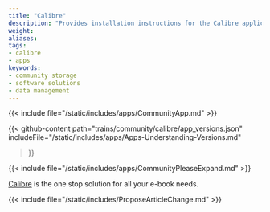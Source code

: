 ```yaml
---
title: "Calibre"
description: "Provides installation instructions for the Calibre application in TrueNAS."
weight: 
aliases:
tags:
- calibre
- apps
keywords:
- community storage
- software solutions
- data management
---
```


{{< include file="/static/includes/apps/CommunityApp.md" >}}

{{< github-content 
    path="trains/community/calibre/app_versions.json"
	includeFile="/static/includes/apps/Apps-Understanding-Versions.md"
>}}

{{< include file="/static/includes/apps/CommunityPleaseExpand.md" >}}

<a href="https://calibre-ebook.com/">Calibre</a> is the one stop solution for all your e-book needs.

{{< include file="/static/includes/ProposeArticleChange.md" >}}
